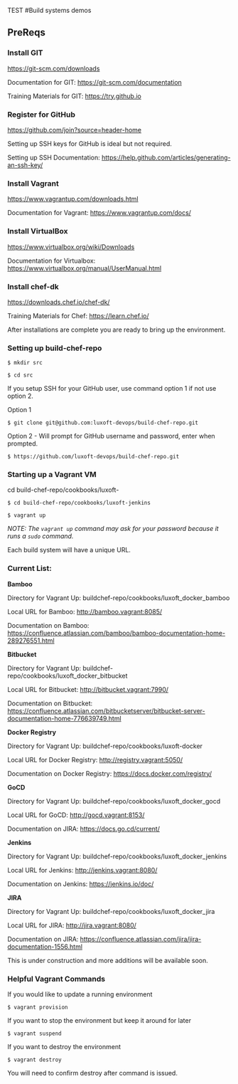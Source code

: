 TEST
#Build systems demos

## PreReqs

### Install GIT

https://git-scm.com/downloads

Documentation for GIT: https://git-scm.com/documentation

Training Materials for GIT: https://try.github.io

### Register for GitHub

https://github.com/join?source=header-home

Setting up SSH keys for GitHub is ideal but not required.

Setting up SSH Documentation: https://help.github.com/articles/generating-an-ssh-key/

### Install Vagrant

https://www.vagrantup.com/downloads.html

Documentation for Vagrant: https://www.vagrantup.com/docs/

### Install VirtualBox

https://www.virtualbox.org/wiki/Downloads

Documentation for Virtualbox: https://www.virtualbox.org/manual/UserManual.html

### Install chef-dk

https://downloads.chef.io/chef-dk/

Training Materials for Chef: https://learn.chef.io/

After installations are complete you are ready to bring up the environment.

### Setting up build-chef-repo

```$ mkdir src```

```$ cd src```

If you setup SSH for your GitHub user, use command option 1 if not use option 2.

Option 1

```$ git clone git@github.com:luxoft-devops/build-chef-repo.git```

Option 2 - Will prompt for GitHub username and password, enter when prompted.

```$ https://github.com/luxoft-devops/build-chef-repo.git```

### Starting up a Vagrant VM

cd build-chef-repo/cookbooks/luxoft-<build system here>

```$ cd build-chef-repo/cookbooks/luxoft-jenkins```

```$ vagrant up```

*NOTE: The `vagrant up` command may ask for your password because it runs a `sudo` command.*

Each build system will have a unique URL. 

### Current List:

**Bamboo**

Directory for Vagrant Up: buildchef-repo/cookbooks/luxoft_docker_bamboo

Local URL for Bamboo: http://bamboo.vagrant:8085/

Documentation on Bamboo: https://confluence.atlassian.com/bamboo/bamboo-documentation-home-289276551.html

**Bitbucket**

Directory for Vagrant Up: buildchef-repo/cookbooks/luxoft_docker_bitbucket

Local URL for Bitbucket: http://bitbucket.vagrant:7990/

Documentation on Bitbucket: https://confluence.atlassian.com/bitbucketserver/bitbucket-server-documentation-home-776639749.html

**Docker Registry**

Directory for Vagrant Up: buildchef-repo/cookbooks/luxoft-docker

Local URL for Docker Registry: http://registry.vagrant:5050/

Documentation on Docker Registry: https://docs.docker.com/registry/

**GoCD**

Directory for Vagrant Up: buildchef-repo/cookbooks/luxoft_docker_gocd

Local URL for GoCD: http://gocd.vagrant:8153/

Documentation on JIRA: https://docs.go.cd/current/

**Jenkins**

Directory for Vagrant Up: buildchef-repo/cookbooks/luxoft_docker_jenkins

Local URL for Jenkins: http://jenkins.vagrant:8080/

Documentation on Jenkins: https://jenkins.io/doc/

**JIRA**

Directory for Vagrant Up: buildchef-repo/cookbooks/luxoft_docker_jira

Local URL for JIRA: http://jira.vagrant:8080/

Documentation on JIRA: https://confluence.atlassian.com/jira/jira-documentation-1556.html

This is under construction and more additions will be available soon.

### Helpful Vagrant Commands

If you would like to update a running environment

```$ vagrant provision```

If you want to stop the environment but keep it around for later

```$ vagrant suspend```

If you want to destroy the environment

```$ vagrant destroy```

You will need to confirm destroy after command is issued.
